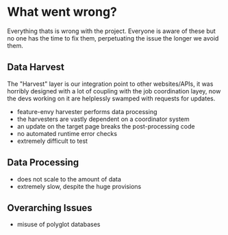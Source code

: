 # What went wrong?
Everything thats is wrong with the project. Everyone is aware of these but no one has the time to fix them, perpetuating the issue the longer we avoid them.

## Data Harvest
The "Harvest" layer is our integration point to other websites/APIs, it was horribly designed with a lot of coupling with the job coordination layey, now the devs working on it are helplessly swamped with requests for updates.
- feature-envy harvester performs data processing
- the harvesters are vastly dependent on a coordinator system
- an update on the target page breaks the post-processing code
- no automated runtime error checks
- extremely difficult to test

## Data Processing
- does not scale to the amount of data
- extremely slow, despite the huge provisions

## Overarching Issues
- misuse of polyglot databases